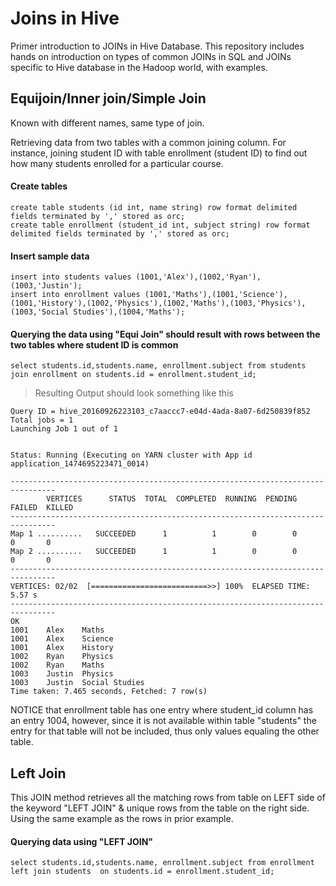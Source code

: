 # Joins in Hive

Primer introduction to JOINs in Hive Database. This repository includes hands on introduction on types of common JOINs in SQL and JOINs specific to Hive database in the Hadoop world, with examples.

## Equijoin/Inner join/Simple Join
Known with different names, same type of join.
 
Retrieving data from two tables with a common joining column. For instance, joining student ID with table enrollment (student ID) to find out how many students enrolled for a particular course. 

#### Create tables 
```
create table students (id int, name string) row format delimited fields terminated by ',' stored as orc; 
create table enrollment (student_id int, subject string) row format delimited fields terminated by ',' stored as orc;
```
#### Insert sample data 
```
insert into students values (1001,'Alex'),(1002,'Ryan'),(1003,'Justin'); 
insert into enrollment values (1001,'Maths'),(1001,'Science'),(1001,'History'),(1002,'Physics'),(1002,'Maths'),(1003,'Physics'),(1003,'Social Studies'),(1004,'Maths'); 
```

#### Querying the data using "Equi Join" should result with rows between the two tables where student ID is common
```
select students.id,students.name, enrollment.subject from students join enrollment on students.id = enrollment.student_id;
```

> Resulting Output should look something like this
```
Query ID = hive_20160926223103_c7aaccc7-e04d-4ada-8a07-6d250839f852
Total jobs = 1
Launching Job 1 out of 1


Status: Running (Executing on YARN cluster with App id application_1474695223471_0014)

--------------------------------------------------------------------------------
        VERTICES      STATUS  TOTAL  COMPLETED  RUNNING  PENDING  FAILED  KILLED
--------------------------------------------------------------------------------
Map 1 ..........   SUCCEEDED      1          1        0        0       0       0
Map 2 ..........   SUCCEEDED      1          1        0        0       0       0
--------------------------------------------------------------------------------
VERTICES: 02/02  [==========================>>] 100%  ELAPSED TIME: 5.57 s     
--------------------------------------------------------------------------------
OK
1001	Alex	Maths
1001	Alex	Science
1001	Alex	History
1002	Ryan	Physics
1002	Ryan	Maths
1003	Justin	Physics
1003	Justin	Social Studies
Time taken: 7.465 seconds, Fetched: 7 row(s)
```

NOTICE that enrollment table has one entry where student_id column has an entry 1004, however, since it is not available within table "students" the entry for that table will not be included, thus only values equaling the other table.



## Left Join

This JOIN method retrieves all the matching rows from table on LEFT side of the keyword "LEFT JOIN" & unique rows from the table on the right side. Using the same example as the rows in prior example.


#### Querying data using "LEFT JOIN" 

```
select students.id,students.name, enrollment.subject from enrollment left join students  on students.id = enrollment.student_id;
```








